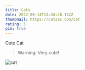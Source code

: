 ```yaml
---
title: Cats
date: 2022-06-14T13:34:48.132Z
thumbnail: https://cataas.com/cat
rating: 5
pin: true
---
```

Cute Cat

> Warning: Very cute!

![cat](https://cataas.com/cat "cat")